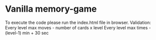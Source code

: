 # Vanilla memory-game
To execute the code please run the index.html file in browser.
Validation: 
Every level max moves - number of cards x level
Every level max times - (level-1) min + 30 sec
